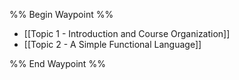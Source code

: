 %% Begin Waypoint %%
- [[Topic 1 - Introduction and Course Organization]]
- [[Topic 2 - A Simple Functional Language]]

%% End Waypoint %%